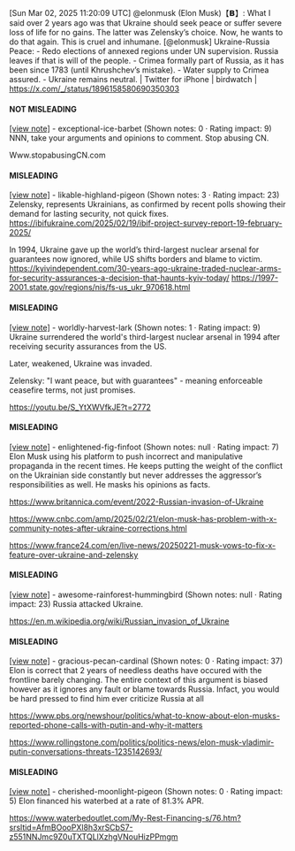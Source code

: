[Sun Mar 02, 2025 11:20:09 UTC] @elonmusk (Elon Musk)【𝗕】: What I said over 2 years ago was that Ukraine should seek peace or suffer severe loss of life for no gains.  The latter was Zelensky’s choice.  Now, he wants to do that again.  This is cruel and inhumane. [@elonmusk] Ukraine-Russia Peace: - Redo elections of annexed regions under UN supervision. Russia leaves if that is will of the people. - Crimea formally part of Russia, as it has been since 1783 (until Khrushchev’s mistake). - Water supply to Crimea assured. - Ukraine remains neutral. | Twitter for iPhone | birdwatch | https://x.com/_/status/1896158580690350303

#### NOT MISLEADING

[[view note]](https://x.com/i/birdwatch/n/1896375244778246412) - exceptional-ice-barbet (Shown notes: 0 · Rating impact: 9)
NNN, take your arguments and opinions to comment. Stop abusing CN.

Www.stopabusingCN.com

#### MISLEADING

[[view note]](https://x.com/i/birdwatch/n/1896509511151567352) - likable-highland-pigeon (Shown notes: 3 · Rating impact: 23)
Zelensky, represents Ukrainians, as confirmed by recent polls showing their demand for lasting security, not quick fixes.
https://ibifukraine.com/2025/02/19/ibif-project-survey-report-19-february-2025/

In 1994, Ukraine gave up the world’s third-largest nuclear arsenal for guarantees now ignored, while US shifts borders and blame to victim.
https://kyivindependent.com/30-years-ago-ukraine-traded-nuclear-arms-for-security-assurances-a-decision-that-haunts-kyiv-today/
https://1997-2001.state.gov/regions/nis/fs-us_ukr_970618.html

#### MISLEADING

[[view note]](https://x.com/i/birdwatch/n/1896365470028296367) - worldly-harvest-lark (Shown notes: 1 · Rating impact: 9)
Ukraine surrendered the world's third-largest nuclear arsenal in 1994 after receiving security assurances from the US.

Later, weakened, Ukraine was invaded.

Zelensky: "I want peace, but with guarantees" - meaning enforceable ceasefire terms, not just promises.

https://youtu.be/S_YtXWVfkJE?t=2772

#### MISLEADING

[[view note]](https://x.com/i/birdwatch/n/1896289841987391493) - enlightened-fig-finfoot (Shown notes: null · Rating impact: 7)
Elon Musk using his platform to push incorrect and manipulative propaganda in the recent times. He keeps putting the weight of the conflict on the Ukrainian side constantly but never addresses the aggressor’s responsibilities as well. He masks his opinions as facts.

https://www.britannica.com/event/2022-Russian-invasion-of-Ukraine

https://www.cnbc.com/amp/2025/02/21/elon-musk-has-problem-with-x-community-notes-after-ukraine-corrections.html

https://www.france24.com/en/live-news/20250221-musk-vows-to-fix-x-feature-over-ukraine-and-zelensky

#### MISLEADING

[[view note]](https://x.com/i/birdwatch/n/1896197450719023371) - awesome-rainforest-hummingbird (Shown notes: null · Rating impact: 23)
Russia attacked Ukraine.


https://en.m.wikipedia.org/wiki/Russian_invasion_of_Ukraine

#### MISLEADING

[[view note]](https://x.com/i/birdwatch/n/1896276448903840147) - gracious-pecan-cardinal (Shown notes: 0 · Rating impact: 37)
Elon is correct that 2 years of needless deaths have occured with the frontline barely changing. The entire context of this argument is biased however as it ignores any fault or blame towards Russia. Infact, you would be hard pressed to find him ever criticize Russia at all

https://www.pbs.org/newshour/politics/what-to-know-about-elon-musks-reported-phone-calls-with-putin-and-why-it-matters

https://www.rollingstone.com/politics/politics-news/elon-musk-vladimir-putin-conversations-threats-1235142693/

#### MISLEADING

[[view note]](https://x.com/i/birdwatch/n/1896392572970348557) - cherished-moonlight-pigeon (Shown notes: 0 · Rating impact: 5)
Elon financed his waterbed at a rate of 81.3% APR. 

https://www.waterbedoutlet.com/My-Rest-Financing-s/76.htm?srsltid=AfmBOooPXl8h3xrSCbS7-z551NNJmc9Z0uTXTQLlXzhgVNouHizPPmgm
